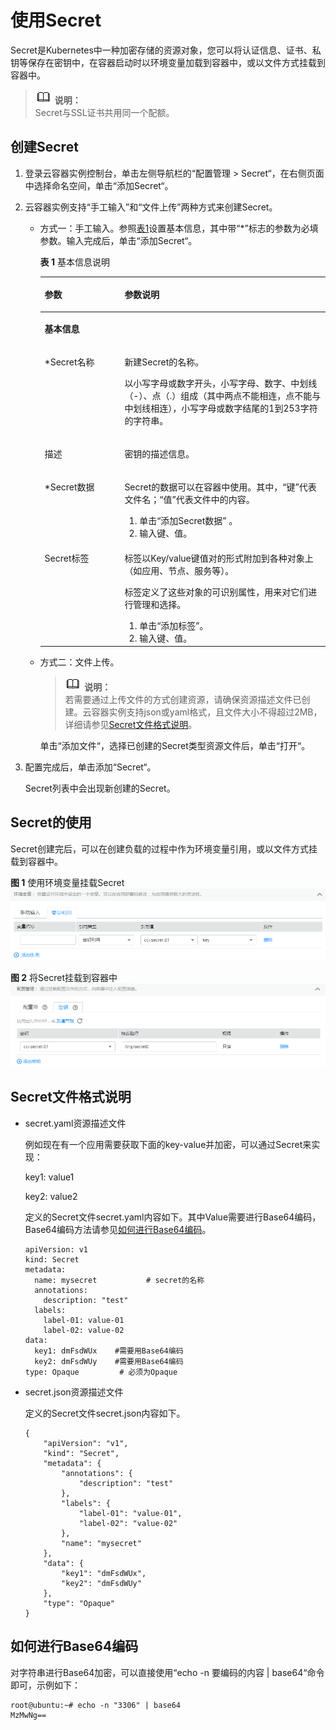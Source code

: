 # 使用Secret<a name="cci_01_0035"></a>

Secret是Kubernetes中一种加密存储的资源对象，您可以将认证信息、证书、私钥等保存在密钥中，在容器启动时以环境变量加载到容器中，或以文件方式挂载到容器中。

>![](public_sys-resources/icon-note.gif) **说明：**   
>Secret与SSL证书共用同一个配额。  

## 创建Secret<a name="section18512531861"></a>

1.  登录云容器实例控制台，单击左侧导航栏的“配置管理 \> Secret“，在右侧页面中选择命名空间，单击“添加Secret“。
2.  云容器实例支持“手工输入”和“文件上传”两种方式来创建Secret。
    -   方式一：手工输入。参照[表1](#table16321825732)设置基本信息，其中带“\*”标志的参数为必填参数。输入完成后，单击“添加Secret“。

        **表 1**  基本信息说明

        <a name="table16321825732"></a>
        <table><thead align="left"><tr id="row173212251235"><th class="cellrowborder" valign="top" width="28.000000000000004%" id="mcps1.2.3.1.1"><p id="p43211725338"><a name="p43211725338"></a><a name="p43211725338"></a>参数</p>
        </th>
        <th class="cellrowborder" valign="top" width="72%" id="mcps1.2.3.1.2"><p id="p0322102516320"><a name="p0322102516320"></a><a name="p0322102516320"></a>参数说明</p>
        </th>
        </tr>
        </thead>
        <tbody><tr id="row424229832"><td class="cellrowborder" colspan="2" valign="top" headers="mcps1.2.3.1.1 mcps1.2.3.1.2 "><p id="p1598191212311"><a name="p1598191212311"></a><a name="p1598191212311"></a><strong id="b137387216312"><a name="b137387216312"></a><a name="b137387216312"></a>基本信息</strong></p>
        </td>
        </tr>
        <tr id="row111551253912"><td class="cellrowborder" valign="top" width="28.000000000000004%" headers="mcps1.2.3.1.1 "><p id="p1232219251339"><a name="p1232219251339"></a><a name="p1232219251339"></a>*Secret名称</p>
        </td>
        <td class="cellrowborder" valign="top" width="72%" headers="mcps1.2.3.1.2 "><p id="p173227259312"><a name="p173227259312"></a><a name="p173227259312"></a>新建Secret的名称。</p>
        <p id="p67019179159"><a name="p67019179159"></a><a name="p67019179159"></a>以小写字母或数字开头，小写字母、数字、中划线（-）、点（.）组成（其中两点不能相连，点不能与中划线相连），小写字母或数字结尾的1到253字符的字符串。</p>
        </td>
        </tr>
        <tr id="row1535723154615"><td class="cellrowborder" valign="top" width="28.000000000000004%" headers="mcps1.2.3.1.1 "><p id="p83591731124620"><a name="p83591731124620"></a><a name="p83591731124620"></a>描述</p>
        </td>
        <td class="cellrowborder" valign="top" width="72%" headers="mcps1.2.3.1.2 "><p id="p1736012314462"><a name="p1736012314462"></a><a name="p1736012314462"></a>密钥的描述信息。</p>
        </td>
        </tr>
        <tr id="row133224252315"><td class="cellrowborder" valign="top" width="28.000000000000004%" headers="mcps1.2.3.1.1 "><p id="p23228259314"><a name="p23228259314"></a><a name="p23228259314"></a>*Secret数据</p>
        </td>
        <td class="cellrowborder" valign="top" width="72%" headers="mcps1.2.3.1.2 "><p id="p133223251335"><a name="p133223251335"></a><a name="p133223251335"></a>Secret的数据可以在容器中使用。其中，“键”代表文件名；“值”代表文件中的内容。</p>
        <a name="ol10322425232"></a><a name="ol10322425232"></a><ol id="ol10322425232"><li>单击“添加Secret数据” 。</li><li>输入键、值。</li></ol>
        </td>
        </tr>
        <tr id="row123142814330"><td class="cellrowborder" valign="top" width="28.000000000000004%" headers="mcps1.2.3.1.1 "><p id="p17322225134"><a name="p17322225134"></a><a name="p17322225134"></a>Secret标签</p>
        </td>
        <td class="cellrowborder" valign="top" width="72%" headers="mcps1.2.3.1.2 "><p id="p1932211253312"><a name="p1932211253312"></a><a name="p1932211253312"></a>标签以Key/value键值对的形式附加到各种对象上（如应用、节点、服务等）。</p>
        <p id="p1932220252316"><a name="p1932220252316"></a><a name="p1932220252316"></a>标签定义了这些对象的可识别属性，用来对它们进行管理和选择。</p>
        <a name="ol11394016509"></a><a name="ol11394016509"></a><ol id="ol11394016509"><li>单击“添加标签”。</li><li>输入键、值。</li></ol>
        </td>
        </tr>
        </tbody>
        </table>

    -   方式二：文件上传。

        >![](public_sys-resources/icon-note.gif) **说明：**   
        >若需要通过上传文件的方式创建资源，请确保资源描述文件已创建。云容器实例支持json或yaml格式，且文件大小不得超过2MB，详细请参见[Secret文件格式说明](#section96481187193)。  

        单击“添加文件“，选择已创建的Secret类型资源文件后，单击“打开“。


3.  配置完成后，单击添加“Secret“。

    Secret列表中会出现新创建的Secret。


## Secret的使用<a name="section152761334151217"></a>

Secret创建完后，可以在创建负载的过程中作为环境变量引用，或以文件方式挂载到容器中。

**图 1**  使用环境变量挂载Secret<a name="fig1233982173411"></a>  
![](figures/使用环境变量挂载Secret.png "使用环境变量挂载Secret")

**图 2**  将Secret挂载到容器中<a name="fig81692045303"></a>  
![](figures/将Secret挂载到容器中.png "将Secret挂载到容器中")

## Secret文件格式说明<a name="section96481187193"></a>

-   secret.yaml资源描述文件

    例如现在有一个应用需要获取下面的key-value并加密，可以通过Secret来实现：

    key1: value1

    key2: value2

    定义的Secret文件secret.yaml内容如下。其中Value需要进行Base64编码，Base64编码方法请参见[如何进行Base64编码](#section175000605919)。

    ```
    apiVersion: v1
    kind: Secret
    metadata:
      name: mysecret           # secret的名称
      annotations:
        description: "test"
      labels:
        label-01: value-01
        label-02: value-02
    data:
      key1: dmFsdWUx    #需要用Base64编码
      key2: dmFsdWUy    #需要用Base64编码
    type: Opaque         # 必须为Opaque
    ```

-   secret.json资源描述文件

    定义的Secret文件secret.json内容如下。

    ```
    {
        "apiVersion": "v1",
        "kind": "Secret",
        "metadata": {
            "annotations": {
                "description": "test"
            },
            "labels": {
                "label-01": "value-01",
                "label-02": "value-02"
            },
            "name": "mysecret"
        },
        "data": {
            "key1": "dmFsdWUx",
            "key2": "dmFsdWUy"
        },
        "type": "Opaque"
    }
    ```


## 如何进行Base64编码<a name="section175000605919"></a>

对字符串进行Base64加密，可以直接使用“echo -n 要编码的内容 | base64“命令即可，示例如下：

```
root@ubuntu:~# echo -n "3306" | base64
MzMwNg==
```

